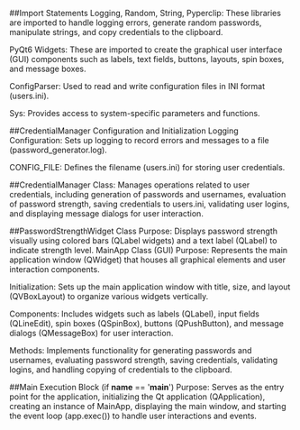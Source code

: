 ##Import Statements
Logging, Random, String, Pyperclip: These libraries are imported to handle logging errors, generate random passwords, manipulate strings, and copy credentials to the clipboard.

PyQt6 Widgets: These are imported to create the graphical user interface (GUI) components such as labels, text fields, buttons, layouts, spin boxes, and message boxes.

ConfigParser: Used to read and write configuration files in INI format (users.ini).

Sys: Provides access to system-specific parameters and functions.

##CredentialManager Configuration and Initialization
Logging Configuration: Sets up logging to record errors and messages to a file (password_generator.log).

CONFIG_FILE: Defines the filename (users.ini) for storing user credentials.

##CredentialManager Class: Manages operations related to user credentials, including generation of passwords and usernames, evaluation of password strength, saving credentials to users.ini, validating user logins, and displaying message dialogs for user interaction.

##PasswordStrengthWidget Class
Purpose: Displays password strength visually using colored bars (QLabel widgets) and a text label (QLabel) to indicate strength level.
MainApp Class (GUI)
Purpose: Represents the main application window (QWidget) that houses all graphical elements and user interaction components.

Initialization: Sets up the main application window with title, size, and layout (QVBoxLayout) to organize various widgets vertically.

Components: Includes widgets such as labels (QLabel), input fields (QLineEdit), spin boxes (QSpinBox), buttons (QPushButton), and message dialogs (QMessageBox) for user interaction.

Methods: Implements functionality for generating passwords and usernames, evaluating password strength, saving credentials, validating logins, and handling copying of credentials to the clipboard.

##Main Execution Block (if __name__ == '__main__')
Purpose: Serves as the entry point for the application, initializing the Qt application (QApplication), creating an instance of MainApp, displaying the main window, and starting the event loop (app.exec()) to handle user interactions and events.
